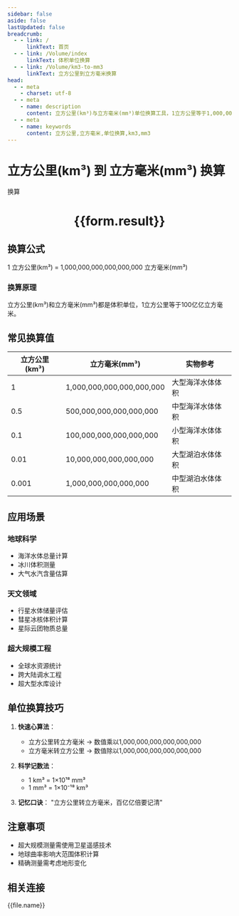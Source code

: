 ```yaml
---
sidebar: false
aside: false
lastUpdated: false
breadcrumb:
  - - link: /
      linkText: 首页
  - - link: /Volume/index
      linkText: 体积单位换算
  - - link: /Volume/km3-to-mm3
      linkText: 立方公里到立方毫米换算
head:
  - - meta
    - charset: utf-8
  - - meta
    - name: description
      content: 立方公里(km³)与立方毫米(mm³)单位换算工具，1立方公里等于1,000,000,000,000,000,000立方毫米。
  - - meta
    - name: keywords
      content: 立方公里,立方毫米,单位换算,km3,mm3
---
```


# 立方公里(km³) 到 立方毫米(mm³) 换算

<script setup>
import { onMounted, reactive, inject ,ref  } from 'vue'
import { NButton,NForm ,NFormItem,NInput,NInputNumber,NSelect,NCard,useMessage ,NGrid ,NGi } from 'naive-ui'
import { defineClientComponent } from 'vitepress'
import { Volume } from '../../files';

const convert = inject('convert')
const formRef = ref(null);
const rules = {
  number:{
    required: true,
    type: 'number',
    trigger: "blur"
  }
}
const form = reactive({
  number:null,
  result:'',
  title:'立方公里(km³)到立方毫米(mm³)换算'
})

const convertHandler = (e) => {
  e.preventDefault();
  formRef.value?.validate((errors)=>{
    if (!errors) {
      form.result = `${form.number} km³ = ${convert(form.number).from('km3').to('mm3')} mm³`
    }
  })
}
</script>

<n-form size="large" :model="form" ref='formRef' :rules="rules">
  <n-form-item label="数值" path="number">
    <n-input-number size="large" style="width:100%" :min="0" v-model:value="form.number" placeholder="请输入立方公里数值" />
  </n-form-item>
  <n-form-item>
    <n-button type="primary" style="width:100%" @click="convertHandler">换算</n-button>
  </n-form-item>
</n-form>
<n-card embedded :bordered="false" hoverable>
  <div style="text-align:center">
    <h1>{{form.result}}</h1>
  </div>
</n-card>

## 换算公式
1 立方公里(km³) = 1,000,000,000,000,000,000 立方毫米(mm³)

### 换算原理
立方公里(km³)和立方毫米(mm³)都是体积单位，1立方公里等于100亿亿立方毫米。

## 常见换算值
| 立方公里(km³) | 立方毫米(mm³) | 实物参考                 |
|-------------|-------------|--------------------------|
| 1           | 1,000,000,000,000,000,000 | 大型海洋水体体积          |
| 0.5         | 500,000,000,000,000,000 | 中型海洋水体体积          |
| 0.1         | 100,000,000,000,000,000 | 小型海洋水体体积          |
| 0.01        | 10,000,000,000,000,000 | 大型湖泊水体体积          |
| 0.001       | 1,000,000,000,000,000 | 中型湖泊水体体积          |

## 应用场景
### 地球科学
- 海洋水体总量计算
- 冰川体积测量
- 大气水汽含量估算

### 天文领域
- 行星水体储量评估
- 彗星冰核体积计算
- 星际云团物质总量

### 超大规模工程
- 全球水资源统计
- 跨大陆调水工程
- 超大型水库设计

## 单位换算技巧
1. **快速心算法**：
   - 立方公里转立方毫米 → 数值乘以1,000,000,000,000,000,000
   - 立方毫米转立方公里 → 数值除以1,000,000,000,000,000,000

2. **科学记数法**：
   - 1 km³ = 1×10¹⁸ mm³
   - 1 mm³ = 1×10⁻¹⁸ km³

3. **记忆口诀**：
   "立方公里转立方毫米，百亿亿倍要记清"

## 注意事项
- 超大规模测量需使用卫星遥感技术
- 地球曲率影响大范围体积计算
- 精确测量需考虑地形变化

## 相关连接
<n-grid x-gap="12" :cols="4">
  <n-gi v-for="(file, index) in Volume" :key="index">
    <n-button
      text
      tag="a"
      :href="file.path"
      type="primary"
    >
      {{file.name}}
    </n-button>
  </n-gi>
</n-grid>